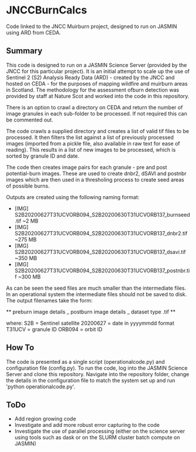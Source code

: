 # JNCCBurnCalcs
Code linked to the JNCC Muirburn project, designed to run on JASMIN using ARD from CEDA.

## Summary
This code is designed to run on a JASMIN Science Server (provided by the JNCC for this particular project). It is an initial attempt to scale up the use of Sentinel 2 (S2) Analysis Ready Data (ARD) - created by the JNCC and hosted on CEDA - for the purposes of mapping wildfire and muirburn areas in Scotland. The methodology for the assessment ofburn detection was provided by staff at Nature Scot and worked into the code in this repository.

There is an option to crawl a directory on CEDA and return the number of image granules in each sub-folder to be processed. If not required this can be commented out.

The code crawls a supplied directory and creates a list of valid tif files to be processed. It then filters the list against a list of previously processed images (imported from a pickle file, also available in raw text for ease of reading). This results in a list of new images to be processed, which is sorted by granule ID and date.

The code then creates image pairs for each granule - pre and post potential-burn images. These are used to create dnbr2, dSAVI and postnbr images which are then used in a thresholing process to create seed areas of possible burns.

Outputs are created using the following naming format:

* [IMG]	S2B20200627T31UCVORB094_S2B20200630T31UCVORB137_burnseed.tif	~2 MB	 
* [IMG]	S2B20200627T31UCVORB094_S2B20200630T31UCVORB137_dnbr2.tif	 	~275 MB	 
* [IMG]	S2B20200627T31UCVORB094_S2B20200630T31UCVORB137_dsavi.tif		~350 MB	 
* [IMG]	S2B20200627T31UCVORB094_S2B20200630T31UCVORB137_postnbr.tif	    ~300 MB

As can be seen the seed files are much smaller than the intermediate files. In an operational system the intermediate files should not be saved to disk. The output filenames take the form: 

** preburn image details _ postburn image details _ dataset type .tif **

where:
S2B = Sentinel satellite
20200627 = date in yyyymmdd format
T31UCV = granule ID
ORB094 = orbit ID



## How To
The code is presented as a single script (operationalcode.py) and configuration file (config.py). To run the code, log into the JASMIN Science Server and clone this repository. Navigate into the repository folder, change the details in the configuration file to match the system set up and run 'python operationalcode.py'.


## ToDo
* Add region growing code
* Investigate and add more robust error capturing to the code
* Investigate the use of parallel processing (either on the science server using tools such as dask or on the SLURM cluster batch compute on JASMIN)
